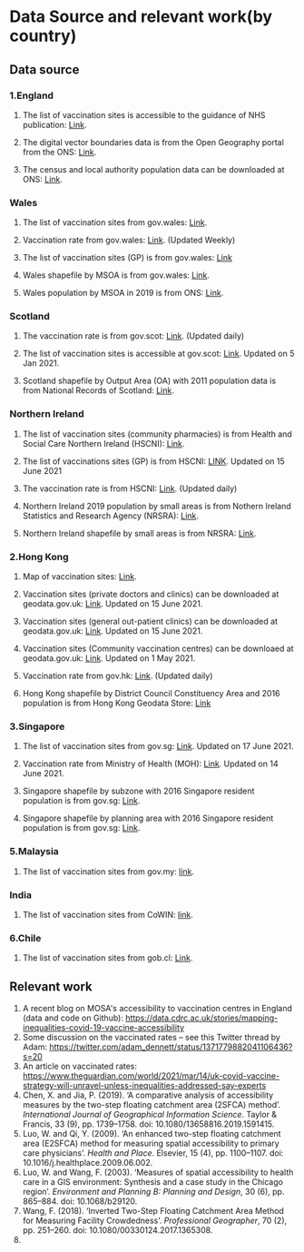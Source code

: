 # Data Source and relevant work(by country)

## Data source

### 1.England

1. The list of vaccination sites is accessible to the guidance of NHS publication: [Link](https://www.england.nhs.uk/coronavirus/publication/vaccination-sites/).

2. The digital vector boundaries data is from the Open Geography portal from the ONS: [Link](https://geoportal.statistics.gov.uk/datasets/local-authority-districts-december-2020-uk-bgc?geometry=-69.187%2C46.017%2C64.319%2C63.434).

3. The census and local authority population data can be downloaded at ONS: [Link](https://www.ons.gov.uk/peoplepopulationandcommunity/populationandmigration/populationestimates/datasets/2011censuspopulationandhouseholdestimatesfortheunitedkingdom).


### Wales

1. The list of vaccination sites from gov.wales: [Link](https://gov.wales/covid-19-vaccination-strategy).

2. Vaccination rate from gov.wales: [Link](https://gov.wales/covid-19-vaccination-programme-weekly-updates). (Updated Weekly)

3. The list of vaccination sites (GP) is from gov.wales: [Link](https://gov.wales/sites/default/files/statistics-and-research/2019-03/gp-access-wales-2018-annex-tables-144.ods)

4. Wales shapefile by MSOA is from gov.wales: [Link](https://lle.gov.wales/catalogue/item/MiddleLayerSuperOutputAreasMSOA/?lang=en).

5. Wales population by MSOA in 2019 is from ONS: [Link](https://www.ons.gov.uk/peoplepopulationandcommunity/populationandmigration/populationestimates/datasets/middlesuperoutputareamidyearpopulationestimates).

### Scotland

1. The vaccination rate is from gov.scot: [Link](https://www.gov.scot/publications/coronavirus-covid-19-daily-data-for-scotland/). (Updated daily)

2. The list of vaccination sites is accessible at gov.scot: [Link](https://www.gov.scot/publications/coronavirus-covid-19-update-on-vaccinations/). Updated on 5 Jan 2021.

3. Scotland shapefile by Output Area (OA) with 2011 population data is from National Records of Scotland: [Link](https://www.nrscotland.gov.uk/statistics-and-data/geography/our-products/census-datasets/2011-census/2011-boundaries). 

### Northern Ireland

1. The list of vaccination sites (community pharmacies) is from Health and Social Care Northern Ireland (HSCNI): [Link](http://www.healthandcareni.net/pharmacy_rota/Covid_Vaccination_Pharmacies.html).

2. The list of vaccinations sites (GP) is from HSCNI: [LINK](https://hscbusiness.hscni.net/services/1816.htm). Updated on 15 June 2021

3. The vaccination rate is from HSCNI: [Link](https://covid-19.hscni.net/ni-covid-19-vaccinations-dashboard/). (Updated daily)

4. Northern Ireland 2019 population by small areas is from Nothern Ireland Statistics and Research Agency (NRSRA): [Link](https://www.nisra.gov.uk/publications/2019-mid-year-population-estimates-small-areas). 

5. Northern Ireland shapefile by small areas is from NRSRA: [Link](https://www.nisra.gov.uk/publications/small-area-boundaries-gis-format).


### 2.Hong Kong

1. Map of vaccination sites: [Link](https://www.map.gov.hk/gm/map/s/m/communityvaccinationservicesofcovid-19?lg=en).

2. Vaccination sites (private doctors and clinics) can be downloaded at geodata.gov.uk: [Link](https://geodata.gov.hk/gs/datasets?s=vaccination). Updated on 15 June 2021. 

3. Vaccination sites (general out-patient clinics) can be downloaded at geodata.gov.uk: [Link](https://geodata.gov.hk/gs/datasets?s=vaccination). Updated on 15 June 2021.

4. Vaccination sites (Community vaccination centres) can be downloaed at geodata.gov.uk: [Link](https://geodata.gov.hk/gs/datasets?s=vaccination). Updated on 1 May 2021.

5. Vaccination rate from gov.hk: [Link](https://www.covidvaccine.gov.hk/en/dashboard). (Updated daily)

6. Hong Kong shapefile by District Council Constituency Area and 2016 population is from Hong Kong Geodata Store: [Link](https://geodata.gov.hk/gs/datasets?s=population)

### 3.Singapore

1. The list of vaccination sites from gov.sg: [Link](https://www.vaccine.gov.sg/locations-vcs). Updated on 17 June 2021. 

2. Vaccination rate from Ministry of Health (MOH): [Link](https://www.moh.gov.sg/covid-19/vaccination). Updated on 14 June 2021.

3. Singapore shapefile by subzone with 2016 Singapore resident population is from gov.sg: [Link](https://data.gov.sg/dataset/singapore-residents-by-subzone-age-group-and-sex-june-2016-gender?resource_id=46bf5767-2056-4113-9e94-6609758dd9f1).

4. Singapore shapefile by planning area with 2016 Singapore resident population is from gov.sg: [Link](https://data.gov.sg/dataset/singapore-residents-by-planning-area-and-type-of-dwelling-june-2016?resource_id=171b6f54-0da5-4327-b32a-a4dfbad11e23).

### 5.Malaysia

1. The list of vaccination sites from gov.my: [link](https://www.vaksincovid.gov.my/en/ppv/).


### India

1. The list of vaccination sites from CoWIN: [link](https://www.cowin.gov.in/home).

### 6.Chile

1. The list of vaccination sites from gob.cl: [Link](https://www.gob.cl/yomevacuno/vacunatorios/).


## Relevant work

1. A recent blog on MOSA's accessibility to vaccination centres in England (data and code on Github): https://data.cdrc.ac.uk/stories/mapping-inequalities-covid-19-vaccine-accessibility
2. Some discussion on the vaccinated rates – see this Twitter thread by Adam: https://twitter.com/adam_dennett/status/1371779882041106436?s=20
3. An article on vaccinated rates: https://www.theguardian.com/world/2021/mar/14/uk-covid-vaccine-strategy-will-unravel-unless-inequalities-addressed-say-experts
4. Chen, X. and Jia, P. (2019). ‘A comparative analysis of accessibility measures by the two-step floating catchment area (2SFCA) method’. *International Journal of Geographical Information Science*. Taylor & Francis, 33 (9), pp. 1739–1758. doi: 10.1080/13658816.2019.1591415.
5. Luo, W. and Qi, Y. (2009). ‘An enhanced two-step floating catchment area (E2SFCA) method for measuring spatial accessibility to primary care physicians’. *Health and Place*. Elsevier, 15 (4), pp. 1100–1107. doi: 10.1016/j.healthplace.2009.06.002.
6. Luo, W. and Wang, F. (2003). ‘Measures of spatial accessibility to health care in a GIS environment: Synthesis and a case study in the Chicago region’. *Environment and Planning B: Planning and Design*, 30 (6), pp. 865–884. doi: 10.1068/b29120.
7. Wang, F. (2018). ‘Inverted Two-Step Floating Catchment Area Method for Measuring Facility Crowdedness’. *Professional Geographer*, 70 (2), pp. 251–260. doi: 10.1080/00330124.2017.1365308.
8. 






